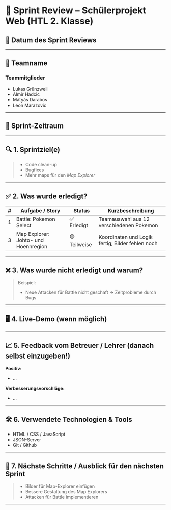 # 🧾 Sprint Review – Schülerprojekt Web (HTL 2. Klasse)

## 📅 Datum des Sprint Reviews
<!-- z. B. 04.04.2025 -->

---

## 👥 Teamname
<!-- z. B. WebDevMasters -->

### Teammitglieder
- Lukas Grünzweil  
- Almir Hadcic
- Mátyás Darabos
- Leon Marazovic 

---

## 📌 Sprint-Zeitraum
<!-- z. B. 25.03.2025 – 04.04.2025 -->

---

## 🔍 1. Sprintziel(e)
<!-- Welche Ziele hatte das Team für diesen Sprint? -->


> - Code clean-up
> - Bugfixes
> - Mehr maps für den *Map Explorer*

---

## ✅ 2. Was wurde erledigt?

| #  | Aufgabe / Story      | Status        | Kurzbeschreibung                                  |
|----|----------------------|---------------|---------------------------------------------------|
| 1  | Battle: Pokemon Select | ✅ Erledigt    | Teamauswahl aus 12 verschiedenen Pokemon       |
| 3  | Map Explorer: Johto- und Hoennregion     | 🟡 Teilweise   | Koordinaten und Logik fertig; Bilder fehlen noch |

---

## ❌ 3. Was wurde nicht erledigt und warum?

> Beispiel:  
> - Neue Attacken für Battle nicht geschaft → Zeitprobleme durch Bugs

---

## 🖥️ 4. Live-Demo (wenn möglich)
---

## 📈 5. Feedback vom Betreuer / Lehrer (danach selbst einzugeben!)

**Positiv:**  
- …  

**Verbesserungsvorschläge:**  
- …

---

## 🛠️ 6. Verwendete Technologien & Tools

- HTML / CSS / JavaScript  
- JSON-Server 
- Git / Github

---

## 📅 7. Nächste Schritte / Ausblick für den nächsten Sprint

> - Bilder für Map-Explorer einfügen
> - Bessere Gestaltung des Map Explorers
> - Attacken für Battle implementieren

---
